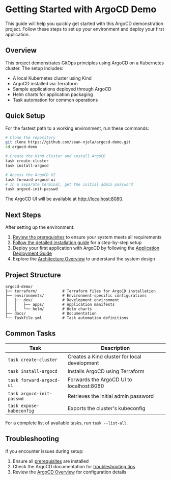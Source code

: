 # Getting Started with ArgoCD Demo

This guide will help you quickly get started with this ArgoCD demonstration project. Follow these steps to set up your environment and deploy your first application.

## Overview

This project demonstrates GitOps principles using ArgoCD on a Kubernetes cluster. The setup includes:

- A local Kubernetes cluster using Kind
- ArgoCD installed via Terraform
- Sample applications deployed through ArgoCD
- Helm charts for application packaging
- Task automation for common operations

## Quick Setup

For the fastest path to a working environment, run these commands:

```bash
# Clone the repository
git clone https://github.com/sean-njela/argocd-demo.git
cd argocd-demo

# Create the Kind cluster and install ArgoCD
task create-cluster
task install-argocd

# Access the ArgoCD UI
task forward-argocd-ui
# In a separate terminal, get the initial admin password
task argocd-init-passwd
```

The ArgoCD UI will be available at [http://localhost:8080](http://localhost:8080).

## Next Steps

After setting up the environment:

1. [Review the prerequisites](prerequisites.md) to ensure your system meets all requirements
2. [Follow the detailed installation guide](installation.md) for a step-by-step setup
3. Deploy your first application with ArgoCD by following the [Application Deployment Guide](../argocd/applications.md)
4. Explore the [Architecture Overview](../architecture/overview.md) to understand the system design

## Project Structure

```
argocd-demo/
├── terraform/           # Terraform files for ArgoCD installation
├── environments/        # Environment-specific configurations
│   ├── dev/             # Development environment
│   │   ├── apps/        # Application manifests
│   │   └── helm/        # Helm charts
├── docs/                # Documentation
└── Taskfile.yml         # Task automation definitions
```

## Common Tasks

| Task | Description |
|------|-------------|
| `task create-cluster` | Creates a Kind cluster for local development |
| `task install-argocd` | Installs ArgoCD using Terraform |
| `task forward-argocd-ui` | Forwards the ArgoCD UI to localhost:8080 |
| `task argocd-init-passwd` | Retrieves the initial admin password |
| `task expose-kubeconfig` | Exports the cluster's kubeconfig |

For a complete list of available tasks, run `task --list-all`.

## Troubleshooting

If you encounter issues during setup:

1. Ensure all [prerequisites](prerequisites.md) are installed
2. Check the ArgoCD documentation for [troubleshooting tips](https://argo-cd.readthedocs.io/en/stable/user-guide/troubleshooting/)
3. Review the [ArgoCD Overview](../argocd/overview.md) for configuration details
